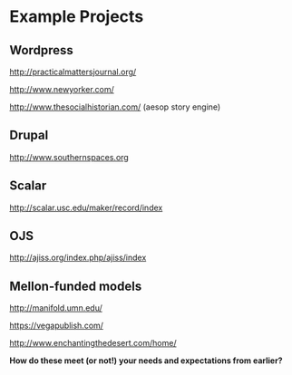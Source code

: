 # Example Projects

## Wordpress
http://practicalmattersjournal.org/ 

http://www.newyorker.com/ 

http://www.thesocialhistorian.com/ (aesop story engine)

## Drupal

http://www.southernspaces.org

## Scalar

http://scalar.usc.edu/maker/record/index

## OJS

http://ajiss.org/index.php/ajiss/index


## Mellon-funded models
http://manifold.umn.edu/

https://vegapublish.com/ 

http://www.enchantingthedesert.com/home/


**How do these meet (or not!) your needs and expectations from earlier?**
